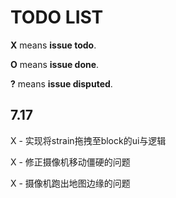 # TODO LIST

**X** means **issue todo**.

**O** means **issue done**.

**?** means **issue disputed**.

## 7.17

X - 实现将strain拖拽至block的ui与逻辑

X - 修正摄像机移动僵硬的问题

X - 摄像机跑出地图边缘的问题

